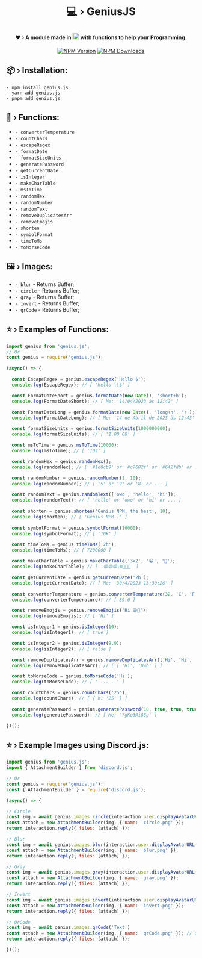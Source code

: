 # <p align="center">💻 › GeniusJS</p> 

#### <div align="center">❤ › A module made in <img src="https://cdn.jsdelivr.net/gh/devicons/devicon/icons/javascript/javascript-original.svg" width="18" height="18"/> with functions to help your Programming.</div>

<div align="center">
  <p>
    <a href="https://www.npmjs.com/package/genius.js"><img src="https://img.shields.io/npm/v/genius.js?maxAge=3600" alt="NPM Version" /></a>
    <a href="https://www.npmjs.com/package/genius.js"><img src="https://img.shields.io/npm/dt/genius.js?maxAge=3600" alt="NPM Downloads" /></a>
  </p>
</div>

## 📦 › Installation:

```sh
- npm install genius.js
- yarn add genius.js
- pnpm add genius.js
```

## 🧰 › Functions:

- `- converterTemperature`
- `- countChars`
- `- escapeRegex`
- `- formatDate`
- `- formatSizeUnits`
- `- generatePassword`
- `- getCurrentDate`
- `- isInteger`
- `- makeCharTable`
- `- msToTime`
- `- randomHex`
- `- randomNumber`
- `- randomText`
- `- removeDuplicatesArr`
- `- removeEmojis`
- `- shorten`
- `- symbolFormat`
- `- timeToMs`
- `- toMorseCode`

## 🖼️ › Images:

- `- blur` - Returns Buffer; 
- `- circle` - Returns Buffer; 
- `- gray` - Returns Buffer; 
- `- invert` - Returns Buffer; 
- `- qrCode` - Returns Buffer; 

## ⭐ › Examples of Functions:

```js
import genius from 'genius.js'; 
// Or
const genius = require('genius.js');

(async() => {

  const EscapeRegex = genius.escapeRegex('Hello $');
  console.log(EscapeRegex); // [ 'Hello \\$' ]

  const FormatDateShort = genius.formatDate(new Date(), 'short+h');
  console.log(FormatDateShort); // [ Me: '14/04/2023 às 12:42' ]

  const FormatDateLong = genius.formatDate(new Date(), 'long+h', '+');
  console.log(FormatDateLong); // [ Me: '14 de Abril de 2023 às 12:43' ]

  const formatSizeUnits = genius.formatSizeUnits(1000000000);
  console.log(formatSizeUnits); // [ '1.00 GB' ]

  const msToTime = genius.msToTime(10000);
  console.log(msToTime); // [ '10s' ]

  const randomHex = genius.randomHex();
  console.log(randomHex); // [ '#1d0cb9' or '#c7682f' or '#642fdb' or ... ]

  const randomNumber = genius.randomNumber(1, 10);
  console.log(randomNumber); // [ '5' or '9' or '8' or ... ]

  const randomText = genius.randomText(['owo', 'hello', 'hi']);
  console.log(randomText); // [ 'hello' or 'owo' or 'hi' or ... ]
  
  const shorten = genius.shorten('Genius NPM, the best', 10);
  console.log(shorten); // [ 'Genius NPM..' ]
  
  const symbolFormat = genius.symbolFormat(10000);
  console.log(symbolFormat); // [ '10k' ]

  const timeToMs = genius.timeToMs('2h');
  console.log(timeToMs); // [ 7200000 ]

  const makeCharTable = genius.makeCharTable('3x2', '😁', '🤖');
  console.log(makeCharTable); // [ '😁😁😁\n🤖🤖🤖' ]

  const getCurrentDate = genius.getCurrentDate('2h');
  console.log(getCurrentDate); // [ Me: '30/4/2023 13:30:26' ]

  const converterTemperature = genius.converterTemperature(32, 'C', 'F');
  console.log(converterTemperature); // [ 89.6 ]

  const removeEmojis = genius.removeEmojis('Hi 😁🤖');
  console.log(removeEmojis); // [ 'Hi' ]

  const isInteger1 = genius.isInteger(10);
  console.log(isInteger1); // [ true ]

  const isInteger2 = genius.isInteger(9.9);
  console.log(isInteger2); // [ false ]

  const removeDuplicatesArr = genius.removeDuplicatesArr(['Hi', 'Hi', 'Owo']);
  console.log(removeDuplicatesArr); // [ [ 'Hi', 'Owo' ] ]

  const toMorseCode = genius.toMorseCode('Hi');
  console.log(toMorseCode); // [ '.... ..' ]

  const countChars = genius.countChars('25');
  console.log(countChars); // [ { h: '25' } ]

  const generatePassword = genius.generatePassword(10, true, true, true, true);
  console.log(generatePassword); // [ Me: '7gKq3@i85p' ]

})();
```


## ⭐ › Example Images using Discord.js:

```js
import genius from 'genius.js';
import { AttachmentBuilder } from 'discord.js';

// Or
const genius = require('genius.js');
const { AttachmentBuilder } = require('discord.js');

(async() => {

// Circle
const img = await genius.images.circle(interaction.user.displayAvatarURL())
const attach = new AttachmentBuilder(img, { name: 'circle.png' });
return interaction.reply({ files: [attach] });

// Blur
const img = await genius.images.blur(interaction.user.displayAvatarURL()) // Level (Current 5) Option: .blur(interaction.user.displayAvatarURL(), 1)
const attach = new AttachmentBuilder(img, { name: 'blur.png' });
return interaction.reply({ files: [attach] });

// Gray
const img = await genius.images.gray(interaction.user.displayAvatarURL())
const attach = new AttachmentBuilder(img, { name: 'gray.png' });
return interaction.reply({ files: [attach] });

// Invert
const img = await genius.images.invert(interaction.user.displayAvatarURL())
const attach = new AttachmentBuilder(img, { name: 'invert.png' });
return interaction.reply({ files: [attach] });

// QrCode
const img = await genius.images.qrCode('Text')
const attach = new AttachmentBuilder(img, { name: 'qrCode.png' }); // Qr Options (Current: C1-#FFFFFF, C2-#000000): .qrCode('Text', { color1: "#FF887F", color2: "#FFFFFF" })
return interaction.reply({ files: [attach] });

})();
```
